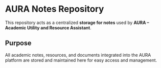 #  AURA Notes Repository

This repository acts as a centralized **storage for notes** used by **AURA – Academic Utility and Resource Assistant**.

##  Purpose

All academic notes, resources, and documents integrated into the AURA platform are stored and maintained here for easy access and management.

